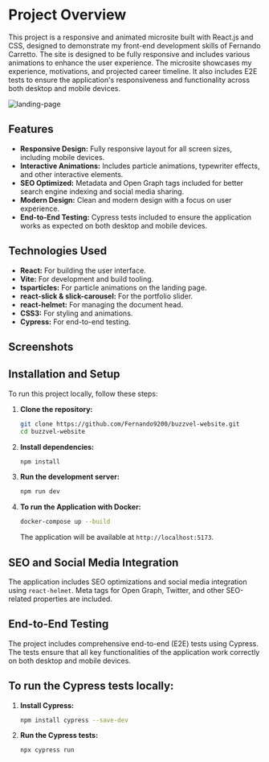 # Project Overview

This project is a responsive and animated microsite built with React.js and CSS, designed to demonstrate my front-end development skills of Fernando Carretto. The site is designed to be fully responsive and includes various animations to enhance the user experience. The microsite showcases my experience, motivations, and projected career timeline. It also includes E2E tests to ensure the application's responsiveness and functionality across both desktop and mobile devices.

![landing-page](https://github.com/user-attachments/assets/40072c59-2b0d-421c-8f20-fa264b07739c)


## Features

- **Responsive Design:** Fully responsive layout for all screen sizes, including mobile devices.
- **Interactive Animations:** Includes particle animations, typewriter effects, and other interactive elements.
- **SEO Optimized:** Metadata and Open Graph tags included for better search engine indexing and social media sharing.
- **Modern Design:** Clean and modern design with a focus on user experience.
- **End-to-End Testing:** Cypress tests included to ensure the application works as expected on both desktop and mobile devices.

## Technologies Used

- **React:** For building the user interface.
- **Vite:** For development and build tooling.
- **tsparticles:** For particle animations on the landing page.
- **react-slick & slick-carousel:** For the portfolio slider.
- **react-helmet:** For managing the document head.
- **CSS3:** For styling and animations.
- **Cypress:** For end-to-end testing.

## Screenshots

## Installation and Setup

To run this project locally, follow these steps:

1. **Clone the repository:**
   
   ```bash
   git clone https://github.com/Fernando9200/buzzvel-website.git
   cd buzzvel-website
   ```
3. **Install dependencies:**
   
   ```bash
   npm install
   ```
5. **Run the development server:**
   
   ```bash
   npm run dev
   ```
7. **To run the Application with Docker:**
   
   ```bash
   docker-compose up --build
   ```
   The application will be available at `http://localhost:5173`.

## SEO and Social Media Integration
The application includes SEO optimizations and social media integration using `react-helmet`. Meta tags for Open Graph, Twitter, and other SEO-related properties are included.

## End-to-End Testing
The project includes comprehensive end-to-end (E2E) tests using Cypress. The tests ensure that all key functionalities of the application work correctly on both desktop and mobile devices.

## To run the Cypress tests locally:

1. **Install Cypress:**
   
   ```bash
   npm install cypress --save-dev
   ```
2. **Run the Cypress tests:**
   
   ```bash
   npx cypress run
   ```
